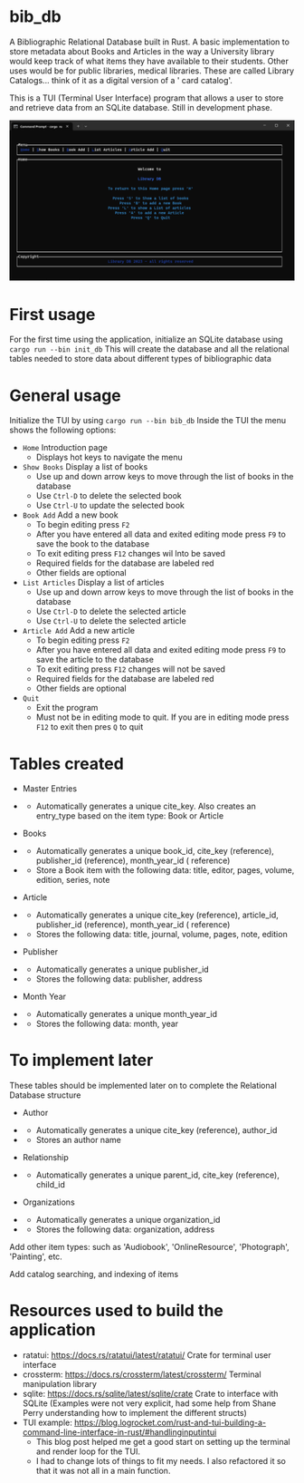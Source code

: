 # bib_db

A Bibliographic Relational Database built in Rust. A basic implementation to store metadata about Books and Articles in
the way a University library would keep track of what items they have available to their students. Other uses would be
for public libraries, medical libraries. These are called Library Catalogs... think of it as a digital version of a '
card catalog'.

This is a TUI (Terminal User Interface) program that allows a user to store and retrieve data from an SQLite database.
Still in development phase.

![img.png](img.png)

# First usage

For the first time using the application, initialize an SQLite database using `cargo run --bin init_db`
This will create the database and all the relational tables needed to store data about different types of bibliographic
data

# General usage

Initialize the TUI by using `cargo run --bin bib_db`
Inside the TUI the menu shows the following options:

- `Home` Introduction page
    - Displays hot keys to navigate the menu
- `Show Books` Display a list of books
    - Use up and down arrow keys to move through the list of books in the database
    - Use `Ctrl-D` to delete the selected book
    - Use `Ctrl-U` to update the selected book
- `Book Add` Add a new book
    - To begin editing press `F2`
    - After you have entered all data and exited editing mode press `F9` to save the book to the database
    - To exit editing press `F12` changes wil lnto be saved
    - Required fields for the database are labeled red
    - Other fields are optional
- `List Articles` Display a list of articles
    - Use up and down arrow keys to move through the list of books in the database
    - Use `Ctrl-D` to delete the selected article
    - Use `Ctrl-U` to delete the selected article
- `Article Add` Add a new article
    - To begin editing press `F2`
    - After you have entered all data and exited editing mode press `F9` to save the article to the database
    - To exit editing press `F12` changes will not be saved
    - Required fields for the database are labeled red
    - Other fields are optional
- `Quit`
    - Exit the program
    - Must not be in editing mode to quit. If you are in editing mode press `F12` to exit then pres `Q` to quit

# Tables created

- Master Entries
-
    - Automatically generates a unique cite_key. Also creates an entry_type based on the item type: Book or Article

- Books
-
    - Automatically generates a unique book_id, cite_key (reference), publisher_id (reference), month_year_id (
      reference)
-
    - Store a Book item with the following data: title, editor, pages, volume, edition, series, note

- Article
-
    - Automatically generates a unique cite_key (reference), article_id, publisher_id (reference), month_year_id (
      reference)
-
    - Stores the following data: title, journal, volume, pages, note, edition

- Publisher
-
    - Automatically generates a unique publisher_id
-
    - Stores the following data: publisher, address

- Month Year
-
    - Automatically generates a unique month_year_id
-
    - Stores the following data: month, year

# To implement later

These tables should be implemented later on to complete the Relational Database structure

- Author
-
    - Automatically generates a unique cite_key (reference), author_id
-
    - Stores an author name

- Relationship
-
    - Automatically generates a unique parent_id, cite_key (reference), child_id

- Organizations
-
    - Automatically generates a unique organization_id
-
    - Stores the following data: organization, address

Add other item types: such as 'Audiobook', 'OnlineResource', 'Photograph', 'Painting', etc.

Add catalog searching, and indexing of items

# Resources used to build the application

- ratatui: https://docs.rs/ratatui/latest/ratatui/ Crate for terminal user interface
- crossterm: https://docs.rs/crossterm/latest/crossterm/ Terminal manipulation library
- sqlite: https://docs.rs/sqlite/latest/sqlite/crate Crate to interface with SQLite (Examples were not very explicit,
  had some help from Shane Perry understanding how to implement the different structs)
- TUI example: https://blog.logrocket.com/rust-and-tui-building-a-command-line-interface-in-rust/#handlinginputintui
    - This blog post helped me get a good start on setting up the terminal and render loop for the TUI.
    - I had to change lots of things to fit my needs. I also refactored it so that it was not all in a main function.
